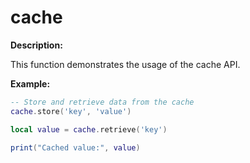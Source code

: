 # cache

**Description:**

This function demonstrates the usage of the cache API.

**Example:**

```lua
-- Store and retrieve data from the cache
cache.store('key', 'value')

local value = cache.retrieve('key')

print("Cached value:", value)
```
